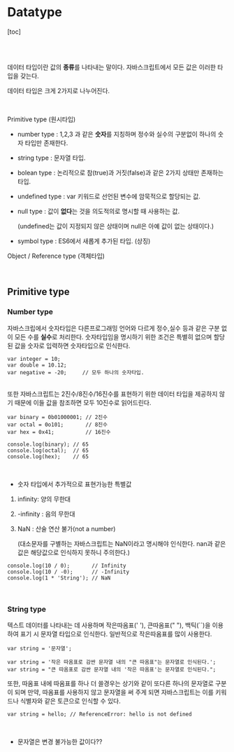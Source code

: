 # Datatype

[toc]

<br>

<br>



데이터 타입이란 값의 **종류**를 나타내는 말이다. 자바스크립트에서 모든 값은 이러한 타입을 갖는다.

데이터 타입은 크게 2가지로 나누어진다.

<br>

Primitive type (원시타입)

- number type : 1,2,3 과 같은 **숫자**를 지칭하며 정수와 실수의 구분없이 하나의 숫자 타입만 존재한다.
- string type : 문자열 타입.

- bolean type : 논리적으로 참(true)과 거짓(false)과 같은 2가지 상태만 존재하는 타입.

- undefined type : var 키워드로 선언된 변수에 암묵적으로 할당되는 값.

- null type : 값이 **없다**는 것을 의도적의로 명시할 때 사용하는 값.

  (undefined는 값이 지정되지 않은 상태이며 null은 아예 값이 없는 상태이다.)

- symbol type : ES6에서 새롭게 추가된 타입. (상징)



Object / Reference type (객체타입)

<br>

## Primitive type

### Number type

자바스크립에서 숫자타입은 다른프로그래밍 언어와 다르게 정수,실수 등과 같은 구분 없이 모든 수를 **실수**로 처리한다. 숫자타입임을 명시하기 위한 조건은 특별히 없으며 할당된 값을 숫자로 입력하면 숫자타입으로 인식한다.

```
var integer = 10;       
var double = 10.12;     
var negative = -20;     // 모두 하나의 숫자타입.
```

<br>또한 자바스크립트는 2진수/8진수/16진수를 표현하기 위한 데이터 타입을 제공하지 않기 때문에 이들 값을 참조하면 모두 10진수로 읽어드린다.

```
var binary = 0b01000001; // 2진수
var octal = 0o101;       // 8진수
var hex = 0x41;          // 16진수

console.log(binary); // 65
console.log(octal);  // 65
console.log(hex);    // 65
```

<br>

- 숫자 타입에서 추가적으로 표현가능한 특별값

1. infinity: 양의 무한대

2. -infinity : 음의 무한대

3. NaN : 산술 연산 불가(not a number) 

   (대소문자를 구별하는 자바스크립트는 NaN이라고 명시해야 인식한다. nan과 같은 값은 해당값으로 인식하지 못하니 주의한다.)

```
console.log(10 / 0);       // Infinity
console.log(10 / -0);      // -Infinity
console.log(1 * 'String'); // NaN
```

<br>

### String type

텍스트 데이터를 나타내는 데 사용하며 작은따옴표(' '), 큰따옴표(" "), 백틱(``)을 이용하여 표기 시 문자열 타입으로 인식한다. 일반적으로 작은따옴표를 많이 사용한다.

```
var string = '문자열';

var string = '작은 따옴표로 감싼 문자열 내의 "큰 따옴표"는 문자열로 인식된다.';
var string = "큰 따옴표로 감싼 문자열 내의 '작은 따옴표'는 문자열로 인식된다.";
```

또한, 따옴표 내에 따옴표를 하나 더 쓸경우는 상기와 같이 또다른 하나의 문자열로 구분이 되며 만약, 따옴표를 사용하지 않고 문자열을 써 주게 되면 자바스크립트는 이를 키워드나 식별자와 같은 토큰으로 인식할 수 있다.

```
var string = hello; // ReferenceError: hello is not defined
```

<br>

- 문자열은 변경 불가능한 값이다??